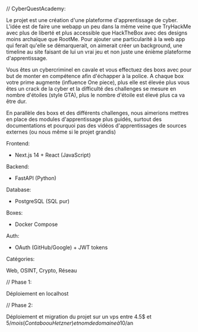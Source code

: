 // CyberQuestAcademy:

Le projet est une création d'une plateforme d'apprentissage de cyber. L'idée est de faire une webapp un peu dans la même veine que TryHackMe avec plus de liberté et plus accessible que HackTheBox avec des designs moins archaïque que RootMe. Pour ajouter une particularité à la web app qui ferait qu'elle se démarquerait, on aimerait créer un background, une timeline au site faisant de lui un vrai jeu et non juste une énième plateforme d'apprentissage.

Vous êtes un cybercriminel en cavale et vous effectuez des boxs avec pour but de monter en compétence afin d'échapper à la police. A chaque box votre prime augmente (influence One piece), plus elle est élevée plus vous êtes un crack de la cyber et la difficulté des challenges se mesure en nombre d'étoiles (style GTA), plus le nombre d'étoile est élevé plus ca va être dur.

En parallèle des boxs et des différents challenges, nous aimerions mettres en place des modules d'apprentissage plus guidés, surtout des documentations et pourquoi pas des vidéos d'apprentissages de sources externes (ou nous même si le projet grandis)

Frontend:     

- Next.js 14 + React (JavaScript)

Backend:      

- FastAPI (Python)

Database:     

- PostgreSQL (SQL pur)

Boxes:        

- Docker Compose

Auth:         

- OAuth (GitHub/Google) + JWT tokens

Catégories:   

Web, OSINT, Crypto, Réseau



// Phase 1:

Déploiement en localhost

// Phase 2: 

Déploiement et migration du projet sur un vps entre 4.5$ et 5$/mois (Contabo ou Hetzner) et nom de domaine à 10$/an
